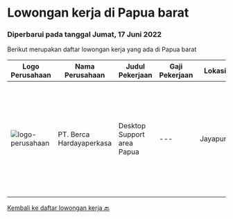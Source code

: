 
  # Lowongan kerja di Papua barat

  ### Diperbarui pada tanggal Jumat, 17 Juni 2022

  Berikut merupakan daftar lowongan kerja yang ada di Papua barat

  |Logo Perusahaan | Nama Perusahaan | Judul Pekerjaan | Gaji Pekerjaan | Lokasi | Deskripsi | Tanggal diunggah | Pranala |
  | -------------- | --------------- | --------------- | --------- | --------- | -------------- | ------- | ----------- |
  |![logo-perusahaan](https://image-service-cdn.seek.com.au/6a76252207cfed561e664c874d4631f4aefd8409/ee4dce1061f3f616224767ad58cb2fc751b8d2dc)|PT. Berca Hardayaperkasa|Desktop Support area Papua|---|Jayapura|Responsibilities: Analyzing, diagnosing, and installation to several areas including desktop hardware, operating systems (Windows 7/8/10), application...|Kamis, 16 Juni 2022|https://www.jobstreet.co.id/id/job/desktop-support-area-papua-3922198?token=0~694123db-e622-4209-a289-565d9601740a&sectionRank=1&jobId=jobstreet-id-job-3922198|


  [Kembali ke daftar lowongan kerja 🔙](../README.md#daftar-lowongan-kerja)
  